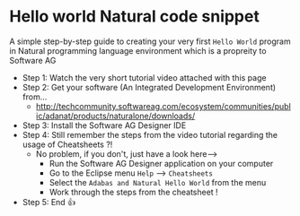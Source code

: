 # Hello world Natural code snippet
A simple step-by-step guide to creating your very first `Hello World` program in Natural programming language environment which is a propreity to Software AG

- Step 1: Watch the very short tutorial video attached with this page 
- Step 2: Get your software (An Integrated Development Environment) from...
    -   http://techcommunity.softwareag.com/ecosystem/communities/public/adanat/products/naturalone/downloads/
- Step 3: Install the Software AG Designer IDE
- Step 4: Still remember the steps from the video tutorial regarding the usage of Cheatsheets ?!
    - No problem, if you don't, just have a look here-->
      - Run the Software AG Designer application on your computer
      - Go to the Eclipse menu `Help` --> `Cheatsheets`
      - Select the `Adabas and Natural Hello World` from the menu
      - Work through the steps from the cheatsheet !
- Step 5: End :+1:
